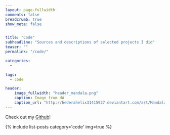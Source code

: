 ```yaml
---
layout: page-fullwidth
comments: false
breadcrumb: true
show_meta: false


title: "Code"
subheadline: "Sources and descriptions of selected projects I did"
teaser: ""
permalink: "/code/"

categories:
  - 

tags:
  - code

header:
    image_fullwidth: "header_mandala.png"
    caption: Image from dA
    caption_url: "http://hederahelix31415927.deviantart.com/art/Mandala-372726557"
---
```


Check out my [Github](https://github.com/Chocbanana)!

{% include list-posts category='code' img=true %}